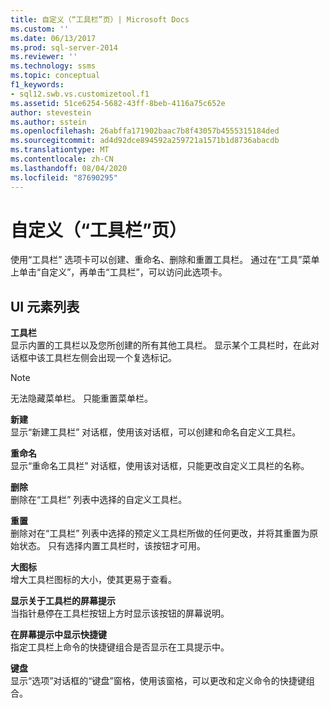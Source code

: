 ```yaml
---
title: 自定义（“工具栏”页）| Microsoft Docs
ms.custom: ''
ms.date: 06/13/2017
ms.prod: sql-server-2014
ms.reviewer: ''
ms.technology: ssms
ms.topic: conceptual
f1_keywords:
- sql12.swb.vs.customizetool.f1
ms.assetid: 51ce6254-5682-43ff-8beb-4116a75c652e
author: stevestein
ms.author: sstein
ms.openlocfilehash: 26abffa171902baac7b8f43057b4555315184ded
ms.sourcegitcommit: ad4d92dce894592a259721a1571b1d8736abacdb
ms.translationtype: MT
ms.contentlocale: zh-CN
ms.lasthandoff: 08/04/2020
ms.locfileid: "87690295"
---
```

# <a name="customize-toolbars-page"></a>自定义（“工具栏”页）
  使用“工具栏”  选项卡可以创建、重命名、删除和重置工具栏。 通过在“工具”菜单上单击“自定义”，再单击“工具栏”，可以访问此选项卡。  
  
## <a name="ui-element-list"></a>UI 元素列表  
 **工具栏**  
 显示内置的工具栏以及您所创建的所有其他工具栏。 显示某个工具栏时，在此对话框中该工具栏左侧会出现一个复选标记。  
  
> [!NOTE]  
>  无法隐藏菜单栏。 只能重置菜单栏。  
  
 **新建**  
 显示“新建工具栏”  对话框，使用该对话框，可以创建和命名自定义工具栏。  
  
 **重命名**  
 显示“重命名工具栏”  对话框，使用该对话框，只能更改自定义工具栏的名称。  
  
 **删除**  
 删除在“工具栏”  列表中选择的自定义工具栏。  
  
 **重置**  
 删除对在“工具栏”  列表中选择的预定义工具栏所做的任何更改，并将其重置为原始状态。 只有选择内置工具栏时，该按钮才可用。  
  
 **大图标**  
 增大工具栏图标的大小，使其更易于查看。  
  
 **显示关于工具栏的屏幕提示**  
 当指针悬停在工具栏按钮上方时显示该按钮的屏幕说明。  
  
 **在屏幕提示中显示快捷键**  
 指定工具栏上命令的快捷键组合是否显示在工具提示中。  
  
 **键盘**  
 显示“选项”对话框的“键盘”窗格，使用该窗格，可以更改和定义命令的快捷键组合。  

